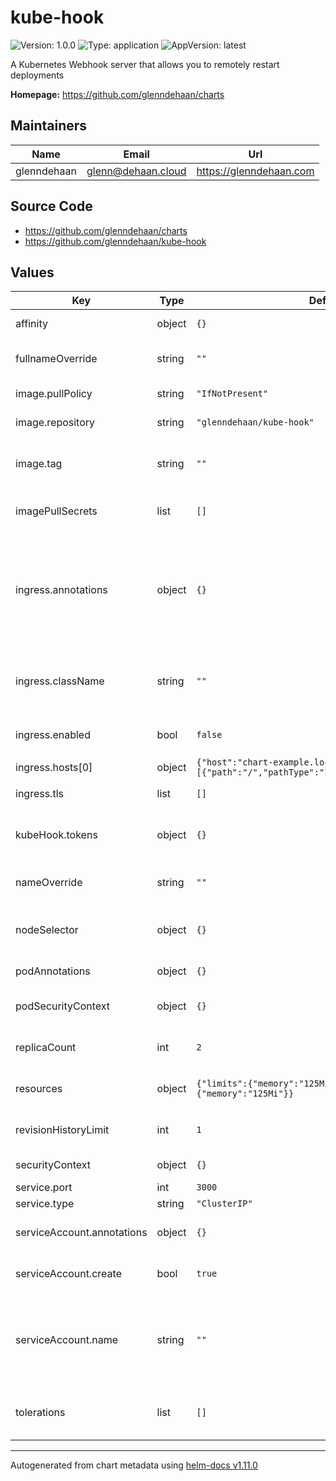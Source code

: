 # kube-hook

![Version: 1.0.0](https://img.shields.io/badge/Version-1.0.0-informational?style=flat-square) ![Type: application](https://img.shields.io/badge/Type-application-informational?style=flat-square) ![AppVersion: latest](https://img.shields.io/badge/AppVersion-latest-informational?style=flat-square)

A Kubernetes Webhook server that allows you to remotely restart deployments

**Homepage:** <https://github.com/glenndehaan/charts>

## Maintainers

| Name | Email | Url |
| ---- | ------ | --- |
| glenndehaan | <glenn@dehaan.cloud> | <https://glenndehaan.com> |

## Source Code

* <https://github.com/glenndehaan/charts>
* <https://github.com/glenndehaan/kube-hook>

## Values

| Key | Type | Default | Description |
|-----|------|---------|-------------|
| affinity | object | `{}` | Affinity for pod assignment |
| fullnameOverride | string | `""` | String to fully override names.fullname |
| image.pullPolicy | string | `"IfNotPresent"` | kube-hook image pull policy |
| image.repository | string | `"glenndehaan/kube-hook"` | kube-hook image repository |
| image.tag | string | `""` | Overrides the image tag whose default is the chart appVersion. |
| imagePullSecrets | list | `[]` | Specify docker-registry secret names as an array |
| ingress.annotations | object | `{}` | Additional annotations for the Ingress resource. To enable certificate autogeneration, place here your cert-manager annotations. |
| ingress.className | string | `""` | Set the ingressClassName on the ingress record for k8s 1.18+ |
| ingress.enabled | bool | `false` | Set to true to enable ingress record generation |
| ingress.hosts[0] | object | `{"host":"chart-example.local","paths":[{"path":"/","pathType":"ImplementationSpecific"}]}` | Default host |
| ingress.tls | list | `[]` | TLS secret configuration |
| kubeHook.tokens | object | `{}` | kube-hook Namespace authentication tokens |
| nameOverride | string | `""` | String to partially override names.fullname |
| nodeSelector | object | `{}` | Node labels for pod assignment. Evaluated as a template. |
| podAnnotations | object | `{}` | Annotations for kube-hook pods |
| podSecurityContext | object | `{}` | Pod Security Context for kube-hook pods |
| replicaCount | int | `2` | Number of kube-hook replicas to deploy |
| resources | object | `{"limits":{"memory":"125Mi"},"requests":{"memory":"125Mi"}}` | Resources for pods. Evaluated as a template. |
| revisionHistoryLimit | int | `1` | Number of kube-hook revisions to keep |
| securityContext | object | `{}` | Security Context for kube-hook |
| service.port | int | `3000` | Service HTTP port |
| service.type | string | `"ClusterIP"` | Service type |
| serviceAccount.annotations | object | `{}` | Annotations to add to the service account |
| serviceAccount.create | bool | `true` | Specifies whether a service account should be created |
| serviceAccount.name | string | `""` | The name of the service account to use. If not set and create is true, a name is generated using the fullname template |
| tolerations | list | `[]` | Tolerations for pod assignment. Evaluated as a template. |

----------------------------------------------
Autogenerated from chart metadata using [helm-docs v1.11.0](https://github.com/norwoodj/helm-docs/releases/v1.11.0)

